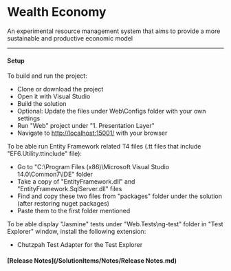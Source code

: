 # Wealth Economy

An experimental resource management system that aims to provide a more sustainable and productive economic model

---

#### Setup

To build and run the project:
* Clone or download the project
* Open it with Visual Studio
* Build the solution
* Optional: Update the files under Web\Configs folder with your own settings
* Run "Web" project under "1. Presentation Layer"
* Navigate to [http://localhost:15001/](http://localhost:15001/) with your browser

To be able run Entity Framework related T4 files (.tt files that include "EF6.Utility.ttinclude" file):
* Go to "C:\Program Files (x86)\Microsoft Visual Studio 14.0\Common7\IDE" folder
* Take a copy of "EntityFramework.dll" and "EntityFramework.SqlServer.dll" files
* Find and copy these two files from "packages" folder under the solution (after restoring nuget packages)
* Paste them to the first folder mentioned

To be able display "Jasmine" tests under "Web.Tests\ng-test" folder in "Test Explorer" window, install the following extension:
* Chutzpah Test Adapter for the Test Explorer

#### [Release Notes](/SolutionItems/Notes/Release Notes.md)
